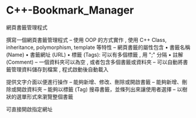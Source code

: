 # C++-Bookmark_Manager
網頁書籤管理程式

撰寫一個網頁書籤管理程式
– 使用 OOP 的方式實作 , 使用 C++ Class, inheritance, polymorphism, template 等特性
– 網頁書籤的屬性包含
  • 書籤名稱 (Name)
  • 書籤網址 (URL)
  • 標籤 (Tags): 可以有多個標籤 , 用 ";" 分隔
  • 註解 (Comment)
– 一個資料夾可以為空 , 或者包含多個書籤或資料夾
– 可以自動將書籤管理資料儲存到檔案 , 程式啟動後自動載入

提供文字介面以便進行操作
– 能夠新增、修改、刪除或開啟書籤
– 能夠新增、刪除或開啟資料夾
– 能夠以標籤 (Tag) 搜尋書籤，並條列出來讓使用者選擇
– 以樹狀的選單形式來瀏覽整個書籤

可直接開啟指定網址
